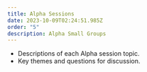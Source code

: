 ```yaml
---
title: Alpha Sessions
date: 2023-10-09T02:24:51.985Z
order: "5"
description: Alpha Small Groups
---
```

- Descriptions of each Alpha session topic.
- Key themes and questions for discussion.
